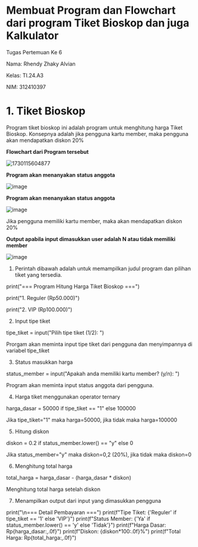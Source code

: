 # Membuat Program dan Flowchart dari program Tiket Bioskop dan juga Kalkulator

Tugas Pertemuan Ke 6

Nama: Rhendy Zhaky Alvian

Kelas: TI.24.A3

NIM: 312410397

# 1. Tiket Bioskop

Program tiket bioskop ini adalah program untuk menghitung harga Tiket Bioskop. Konsepnya adalah jika pengguna kartu member, maka pengguna akan mendapatkan diskon 20%

**Flowchart dari Program tersebut**

![1730115604877](https://github.com/user-attachments/assets/57c40ef0-a2c2-480d-8391-424d63d87db4)

**Program akan menanyakan status anggota**

![image](https://github.com/user-attachments/assets/aa088970-3408-4e5c-bdbc-fb9b658a2c62)

**Program akan menanyakan status anggota**

![image](https://github.com/user-attachments/assets/8b375165-d837-4a62-86f6-3e22eb2a9eff)

Jika pengguna memiliki kartu member, maka akan mendapatkan diskon 20%

**Output apabila input dimasukkan user adalah N atau tidak memiliki member**

![image](https://github.com/user-attachments/assets/e2fa475f-7cf1-47f6-b106-612a5b1fa8fa)

1. Perintah dibawah adalah untuk memampilkan judul program dan pilihan tiket yang tersedia.

print("=== Program Hitung Harga Tiket Bioskop ===")

print("1. Reguler (Rp50.000)")

print("2. VIP (Rp100.000)")

2. Input tipe tiket

tipe_tiket = input("Pilih tipe tiket (1/2): ")

Prorgam akan meminta input tipe tiket dari pengguna dan menyimpannya di variabel tipe_tiket

3. Status masukkan harga

status_member = input("Apakah anda memiliki kartu member? (y/n): ")

Program akan meminta input status anggota dari pengguna.

4. Harga tiket menggunakan operator ternary

harga_dasar = 50000 if tipe_tiket == "1" else 100000

Jika tipe_tiket="1" maka harga=50000, jika tidak maka harga=100000

5. Hitung diskon

diskon = 0.2 if status_member.lower() == "y" else 0

Jika status_member="y" maka diskon=0,2 (20%), jika tidak maka diskon=0

6. Menghitung total harga

total_harga = harga_dasar - (harga_dasar * diskon)

Menghitung total harga setelah diskon

7. Menampilkan output dari input yang dimasukkan pengguna

print("\n=== Detail Pembayaran ===")
print(f"Tipe Tiket: {'Reguler' if tipe_tiket == '1' else 'VIP'}")
print(f"Status Member: {'Ya' if status_member.lower() == 'y' else 'Tidak'}")
print(f"Harga Dasar: Rp{harga_dasar:,.0f}")
print(f"Diskon: {diskon*100:.0f}%")
print(f"Total Harga: Rp{total_harga:,.0f}")
